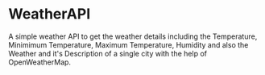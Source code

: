 # WeatherAPI
A simple weather API to get the weather details including the Temperature, Minimimum Temperature, Maximum Temperature, Humidity and also the Weather and it's Description of a single city with the help of OpenWeatherMap.
